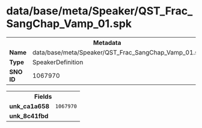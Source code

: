 <h1>data/base/meta/Speaker/QST_Frac_SangChap_Vamp_01.spk</h1><table><tr><th colspan="100%">Metadata</th></tr><tr><td><b>Name</b></td><td>data/base/meta/Speaker/QST_Frac_SangChap_Vamp_01.spk</td></tr><tr><td><b>Type</b></td><td>SpeakerDefinition</td></tr><tr><td><b>SNO ID</b></td><td>1067970</td></tr></table>

<table><tr><th colspan="100%">Fields</th></tr><tr><td><b>unk_ca1a658</b></td><td><code>1067970</code></td></tr><tr><td><b>unk_8c41fbd</b></td><td></td></tr></table>

